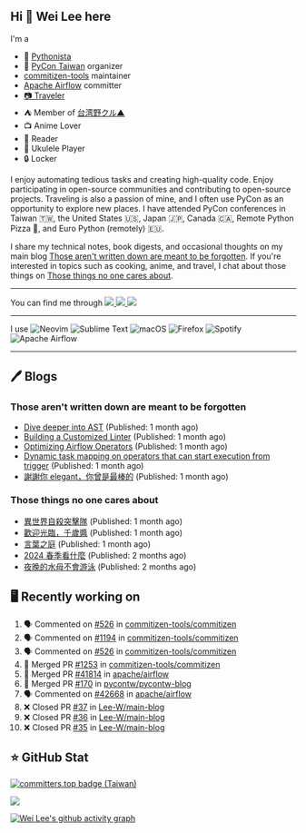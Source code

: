## Hi 👋 Wei Lee here

I'm a

* 🐍 [Pythonista](https://pycon-note.wei-lee.me/)
* 🐍 [PyCon Taiwan](https://tw.pycon.org/) organizer
* [commitizen-tools](https://github.com/commitizen-tools) maintainer
* [Apache Airflow](https://github.com/apache/airflow/) committer
* [📷 Traveler](https://travlog.wei-lee.me/)
* ⛺ Member of [台湾野クル▲](https://twitter.com/Taiwannokuru)
* 📺 Anime Lover
* 📖 Reader
* 🎵 Ukulele Player
* 🔒 Locker

I enjoy automating tedious tasks and creating high-quality code. Enjoy participating in open-source communities and contributing to open-source projects. Traveling is also a passion of mine, and I often use PyCon as an opportunity to explore new places. I have attended PyCon conferences in Taiwan 🇹🇼, the United States 🇺🇸, Japan 🇯🇵, Canada 🇨🇦, Remote Python Pizza 🍕, and Euro Python (remotely) 🇪🇺.

I share my technical notes, book digests, and occasional thoughts on my main blog [Those aren't written down are meant to be forgotten](https://blog.wei-lee.me/). If you're interested in topics such as cooking, anime, and travel, I chat about those things on [Those things no one cares about](https://travlog.wei-lee.me/).


---

<p align="left">
You can find me through
  <a href="https://in.linkedin.com/in/clleew" target="blank">
    <img src="https://img.shields.io/badge/LinkedIn-0077B5?style=for-the-badge&logo=linkedin&logoColor=white" />
  </a>
  <a href="https://twitter.com/clleew" target="blank">
    <img src="https://img.shields.io/badge/Twitter-1DA1F2?style=for-the-badge&logo=twitter&logoColor=white" />
  </a>
  <a href="https://github.com/Lee-W/" target="blank">
    <img src="https://img.shields.io/badge/GitHub-100000?style=for-the-badge&logo=github&logoColor=white" />
  </a>
</p>

---

I use ![Neovim](https://img.shields.io/badge/NeoVim-%2357A143.svg?&style=for-the-badge&logo=neovim&logoColor=white) ![Sublime Text](https://img.shields.io/badge/sublime_text-%23575757.svg?style=for-the-badge&logo=sublime-text&logoColor=important) ![macOS](https://img.shields.io/badge/mac%20os-000000?style=for-the-badge&logo=macos&logoColor=F0F0F0) ![Firefox](https://img.shields.io/badge/Firefox-FF7139?style=for-the-badge&logo=Firefox-Browser&logoColor=white) ![Spotify](https://img.shields.io/badge/Spotify-1ED760?style=for-the-badge&logo=spotify&logoColor=white) ![Apache Airflow](https://img.shields.io/badge/Apache%20Airflow-017CEE?style=for-the-badge&logo=Apache%20Airflow&logoColor=white)

---


## 🖊️ Blogs

### Those aren't written down are meant to be forgotten

* [Dive deeper into AST](https://blog.wei-lee.me/posts/tech/2024/09/dig-into-ast-a-bit-more) (Published: 1 month ago)
* [Building a Customized Linter](https://blog.wei-lee.me/posts/tech/2024/09/check_default_value_of_default_deferrable_through_ast) (Published: 1 month ago)
* [Optimizing Airflow Operators](https://blog.wei-lee.me/posts/tech/2024/08/optimizing-airflow-operators-with-default_deferrable) (Published: 1 month ago)
* [Dynamic task mapping on operators that can start execution from trigger](https://blog.wei-lee.me/posts/tech/2024/08/dynamic-task-mapping-on-operators-that-can-start-execution-from-trigger) (Published: 1 month ago)
* [謝謝你 elegant，你曾是最棒的](https://blog.wei-lee.me/posts/tech/2024/08/thanks-elegant-you-were-the-best) (Published: 1 month ago)

### Those things no one cares about
 
 * [異世界自殺突擊隊](https://travlog.wei-lee.me/posts/review/2024/08/Suicide-Squad-ISEKAI) (Published: 1 month ago)
 * [歡迎光臨，千歲醬](https://travlog.wei-lee.me/posts/review/2024/08/okoshiyasu-chitose-chan) (Published: 1 month ago)
 * [言葉之庭](https://travlog.wei-lee.me/posts/review/2024/08/the-garden-of-words) (Published: 1 month ago)
 * [2024 春季看什麼](https://travlog.wei-lee.me/posts/review/2024/08/what-i-watched-in-2024-sprint) (Published: 2 months ago)
 * [夜晚的水母不會游泳](https://travlog.wei-lee.me/posts/review/2024/07/yurukura) (Published: 2 months ago)

## 🖥️ Recently working on

1. 🗣 Commented on [#526](https://github.com/commitizen-tools/commitizen/issues/526#issuecomment-2404308586) in [commitizen-tools/commitizen](https://github.com/commitizen-tools/commitizen)
2. 🗣 Commented on [#1194](https://github.com/commitizen-tools/commitizen/issues/1194#issuecomment-2403927614) in [commitizen-tools/commitizen](https://github.com/commitizen-tools/commitizen)
3. 🗣 Commented on [#526](https://github.com/commitizen-tools/commitizen/issues/526#issuecomment-2403922220) in [commitizen-tools/commitizen](https://github.com/commitizen-tools/commitizen)
4. 🎉 Merged PR [#1253](https://github.com/commitizen-tools/commitizen/pull/1253) in [commitizen-tools/commitizen](https://github.com/commitizen-tools/commitizen)
5. 🎉 Merged PR [#41814](https://github.com/apache/airflow/pull/41814) in [apache/airflow](https://github.com/apache/airflow)
6. 🎉 Merged PR [#170](https://github.com/pycontw/pycontw-blog/pull/170) in [pycontw/pycontw-blog](https://github.com/pycontw/pycontw-blog)
7. 🗣 Commented on [#42668](https://github.com/apache/airflow/pull/42668#issuecomment-2401093400) in [apache/airflow](https://github.com/apache/airflow)
8. ❌ Closed PR [#37](https://github.com/Lee-W/main-blog/pull/37) in [Lee-W/main-blog](https://github.com/Lee-W/main-blog)
9. ❌ Closed PR [#36](https://github.com/Lee-W/main-blog/pull/36) in [Lee-W/main-blog](https://github.com/Lee-W/main-blog)
10. ❌ Closed PR [#35](https://github.com/Lee-W/main-blog/pull/35) in [Lee-W/main-blog](https://github.com/Lee-W/main-blog)


## ⭐ GitHub Stat

[![committers.top badge (Taiwan)](https://user-badge.committers.top/taiwan_public/Lee-W.svg)](https://user-badge.committers.top/taiwan_public/Lee-W)

[![](https://github-readme-stats.vercel.app/api?username=Lee-W&show_icons=true&hide_title=true&cache_seconds=86400)](https://github.com/anuraghazra/github-readme-stats)

[![Wei Lee's github activity graph](https://github-readme-activity-graph.vercel.app/graph?username=Lee-W&theme=dracula)](https://github.com/ashutosh00710/github-readme-activity-graph)
